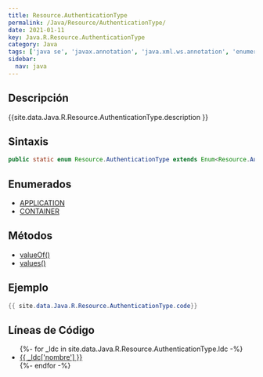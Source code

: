 ```yaml
---
title: Resource.AuthenticationType
permalink: /Java/Resource/AuthenticationType/
date: 2021-01-11
key: Java.R.Resource.AuthenticationType
category: Java
tags: ['java se', 'javax.annotation', 'java.xml.ws.annotation', 'enumerado java', 'Java 1.0']
sidebar: 
  nav: java
---
```


## Descripción
{{site.data.Java.R.Resource.AuthenticationType.description }}

## Sintaxis
~~~java
public static enum Resource.AuthenticationType extends Enum<Resource.AuthenticationType>
~~~

## Enumerados
* [APPLICATION](/Java/Resource/AuthenticationType/APPLICATION)
* [CONTAINER](/Java/Resource/AuthenticationType/CONTAINER)

## Métodos
* [valueOf()](/Java/Resource/AuthenticationType/valueOf)
* [values()](/Java/Resource/AuthenticationType/values)

## Ejemplo
~~~java
{{ site.data.Java.R.Resource.AuthenticationType.code}}
~~~

## Líneas de Código
<ul>
{%- for _ldc in site.data.Java.R.Resource.AuthenticationType.ldc -%}
   <li>
       <a href="{{_ldc['url'] }}">{{ _ldc['nombre'] }}</a>
   </li>
{%- endfor -%}
</ul>
